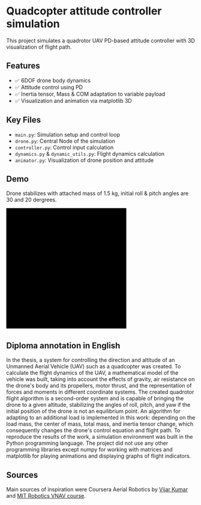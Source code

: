 # Quadcopter attitude controller simulation

This project simulates a quadrotor UAV PD-based attitude controller with 3D visualization of flight path.

## Features

- ✅ 6DOF drone body dynamics 
- ✅ Attitude control using PD 
- ✅ Inertia tensor, Mass & COM adaptation to variable payload
- ✅ Visualization and animation via matplotlib 3D 

## Key Files

- `main.py`: Simulation setup and control loop
- `drone.py`: Central Node of the simulation
- `controller.py`: Control input calculation  
- `dynamics.py` & `dynamic_utils.py`: Flight dynamics calculation
- `animator.py`: Visualization of drone position and attitude
## Demo
Drone stabilizes with attached mass of 1.5 kg, initial roll & pitch angles are 30 and 20 dergrees.

 ![alt text](4gif.gif)

## Diploma  annotation in English

In the thesis, a system for controlling the direction and altitude of an Unmanned
Aerial Vehicle (UAV) such as a quadcopter was created. To calculate the flight dynamics of the UAV, a mathematical model of the vehicle was built, taking into account the effects of gravity, air resistance on the drone's body and its propellers, motor thrust, and the representation of forces and moments in different coordinate systems.
The created quadrotor flight algorithm is a second-order system and is capable of
bringing the drone to a given altitude, stabilizing the angles of roll, pitch, and yaw if the
initial position of the drone is not an equilibrium point.
An algorithm for adapting to an additional load is implemented in this work:
depending on the load mass, the center of mass, total mass, and inertia tensor change, which
consequently changes the drone's control equation and flight path.
To reproduce the results of the work, a simulation environment was built in the
Python programming language. The project did not use any other programming libraries
except numpy for working with matrices and matplotlib for playing animations and
displaying graphs of flight indicators.

## Sources 
Main sources of inspiration were Coursera Aerial Robotics by [Vijar Kumar](https://www.coursera.org/learn/chatgpt-excel-formulas-visualizations) and [MIT Robotics VNAV course](https://vnav.mit.edu/).